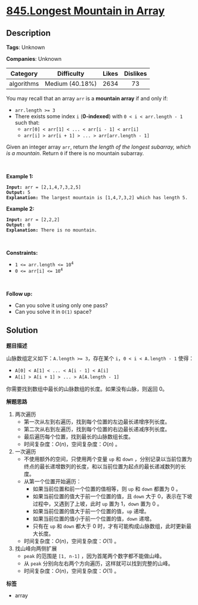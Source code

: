 # [845.Longest Mountain in Array](https://leetcode.com/problems/longest-mountain-in-array/description/)

## Description

**Tags**: Unknown

**Companies**: Unknown

|  Category  |   Difficulty    | Likes | Dislikes |
| :--------: | :-------------: | :---: | :------: |
| algorithms | Medium (40.18%) | 2634  |    73    |

<p>You may recall that an array <code>arr</code> is a <strong>mountain array</strong> if and only if:</p>
<ul>
  <li><code>arr.length &gt;= 3</code></li>
  <li>There exists some index <code>i</code> (<strong>0-indexed</strong>) with <code>0 &lt; i &lt; arr.length - 1</code> such that:
  <ul>
    <li><code>arr[0] &lt; arr[1] &lt; ... &lt; arr[i - 1] &lt; arr[i]</code></li>
    <li><code>arr[i] &gt; arr[i + 1] &gt; ... &gt; arr[arr.length - 1]</code></li>
  </ul>
  </li>
</ul>
<p>Given an integer array <code>arr</code>, return <em>the length of the longest subarray, which is a mountain</em>. Return <code>0</code> if there is no mountain subarray.</p>
<p>&nbsp;</p>
<p><strong class="example">Example 1:</strong></p>
<pre><code><strong>Input:</strong> arr = [2,1,4,7,3,2,5]
<strong>Output:</strong> 5
<strong>Explanation:</strong> The largest mountain is [1,4,7,3,2] which has length 5.</code></pre>
<p><strong class="example">Example 2:</strong></p>
<pre><code><strong>Input:</strong> arr = [2,2,2]
<strong>Output:</strong> 0
<strong>Explanation:</strong> There is no mountain.</code></pre>
<p>&nbsp;</p>
<p><strong>Constraints:</strong></p>
<ul>
  <li><code>1 &lt;= arr.length &lt;= 10<sup>4</sup></code></li>
  <li><code>0 &lt;= arr[i] &lt;= 10<sup>4</sup></code></li>
</ul>
<p>&nbsp;</p>
<p><strong>Follow up:</strong></p>
<ul>
  <li>Can you solve it using only one pass?</li>
  <li>Can you solve it in <code>O(1)</code> space?</li>
</ul>

## Solution

**题目描述**

山脉数组定义如下：`A.length >= 3`，存在某个 `i`，`0 < i < A.length - 1` 使得：

- `A[0] < A[1] < ... < A[i - 1] < A[i]`
- `A[i] > A[i + 1] > ... > A[A.length - 1]`

你需要找到数组中最长的山脉数组的长度。如果没有山脉，则返回 0。

**解题思路**

1. 两次遍历
   - 第一次从左到右遍历，找到每个位置的左边最长递增序列长度。
   - 第二次从右到左遍历，找到每个位置的右边最长递减序列长度。
   - 最后遍历每个位置，找到最长的山脉数组长度。
   - 时间复杂度：$O(n)$，空间复杂度：$O(n)$ 。
2. 一次遍历
   - 不使用额外的空间，只使用两个变量 `up` 和 `down` ，分别记录以当前位置为终点的最长递增数列的长度，和以当前位置为起点的最长递减数列的长度。
   - 从第一个位置开始遍历：
     - 如果当前位置和前一个位置的值相等，则 `up` 和 `down` 都置为 0 。
     - 如果当前位置的值大于前一个位置的值，且 `down` 大于 0，表示在下坡过程中，又遇到了上坡，此时 `up` 置为 1，`down` 置为 0 。
     - 如果当前位置的值大于前一个位置的值，`up` 递增。
     - 如果当前位置的值小于前一个位置的值，`down` 递增。
     - 只有在 `up` 和 `down` 都大于 0 时，才有可能构成山脉数组，此时更新最大长度。
   - 时间复杂度：$O(n)$，空间复杂度：$O(1)$ 。
3. 找山峰向两侧扩展
   - `peak` 的范围是 `[1, n-1]` ，因为首尾两个数字都不能做山峰。
   - 从 `peak` 分别向左右两个方向遍历，这样就可以找到完整的山峰。
   - 时间复杂度：$O(n)$，空间复杂度：$O(1)$ 。

**标签**

- array
